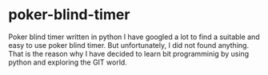 # poker-blind-timer
Poker blind timer written in python 
I have googled a lot to find a suitable and easy to use poker blind timer. But unfortunately, I did not found anything. That is the reason why I have decided to learn bit programminig by using python and exploring the GIT world. 
